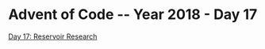 # Advent of Code -- Year 2018 - Day 17

[Day 17: Reservoir Research](https://adventofcode.com/2018/day/17)
